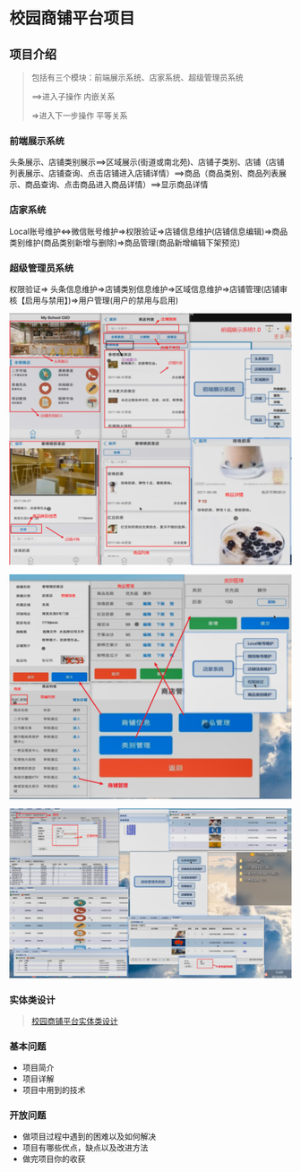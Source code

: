 # 校园商铺平台项目

## **项目介绍**

> 包括有三个模块：前端展示系统、店家系统、超级管理员系统
>
> ==>进入子操作        内嵌关系
>
> =>进入下一步操作    平等关系

### 前端展示系统

头条展示、店铺类别展示==>区域展示(街道或南北苑)、店铺子类别、店铺（店铺列表展示、店铺查询、点击店铺进入店铺详情）==>商品（商品类别、商品列表展示、商品查询、点击商品进入商品详情）==>显示商品详情

### 店家系统

Local账号维护<=>微信账号维护=>权限验证=>店铺信息维护(店铺信息编辑)=>商品类别维护(商品类别新增与删除)=>商品管理(商品新增编辑下架预览)

### 超级管理员系统

权限验证=> 头条信息维护=>店铺类别信息维护=>区域信息维护=>店铺管理(店铺审核【启用与禁用】)=>用户管理(用户的禁用与启用)

![](assert1\2019-09-28_14-18-47.png)

![](assert1\2019-09-28_14-52-34.png)

![](assert1\2019-09-28_15-12-26.png)

### 实体类设计

> [校园商铺平台实体类设计](https://blog.csdn.net/qq_43699339/article/details/89420647)

### 基本问题

- 项目简介
- 项目详解
- 项目中用到的技术



### 开放问题

- 做项目过程中遇到的困难以及如何解决
- 项目有哪些优点，缺点以及改进方法
- 做完项目你的收获